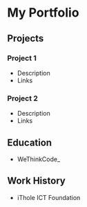 # My Portfolio

## Projects
### Project 1
- Description
- Links

### Project 2
- Description
- Links


## Education
- WeThinkCode_


## Work History
- iThole ICT Foundation
